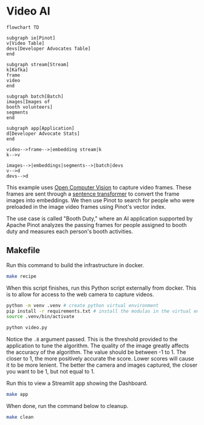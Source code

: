 # Video AI

```mermaid
flowchart TD

subgraph ie[Pinot]
v[Video Table]
devs[Developer Advocates Table]
end

subgraph stream[Stream]
k[Kafka]
frame
video
end

subgraph batch[Batch]
images[Images of 
booth volunteers]
segments
end

subgraph app[Application]
d[Developer Advocate Stats]
end

video-->frame-->|embedding stream|k
k-->v

images-->|embeddings|segments-->|batch|devs
v-->d
devs-->d

```

This example uses [Open Computer Vision]([https://](https://opencv.org/)) to capture video frames. These frames are sent through a [sentence transformer](https://sbert.net/) to convert the frame images into embeddings. We then use Pinot to search for people who were preloaded in the image video frames using Pinot's vector index.

The use case is called "Booth Duty," where an AI application supported by Apache Pinot analyzes the passing frames for people assigned to booth duty and measures each person's booth activities.

## Makefile

Run this command to build the infrastructure in docker.

```bash
make recipe
```

When this script finishes, run this Python script externally from docker. This is to allow for access to the web camera to capture videos.

```bash
python -m venv .venv # create python virtual environment
pip install -r requirements.txt # install the modulas in the virtual environment
source .venv/bin/activate

python video.py
```

Notice the `.8` argument passed. This is the threshold provided to the application to tune the algorithm. The quality of the image greatly affects the accuracy of the algorithm. The value should be between -1 to 1. The closer to 1, the more positively accurate the score. Lower scores will cause it to be more lenient. The better the camera and images captured, the closer you want to be 1, but not equal to 1.

Run this to view a Streamlit app showing the Dashboard.

```bash
make app
```

When done, run the command below to cleanup.

```bash
make clean
```